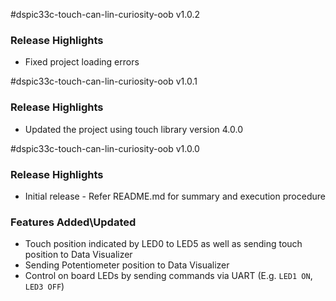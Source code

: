 #dspic33c-touch-can-lin-curiosity-oob v1.0.2

### Release Highlights

- Fixed project loading errors

#dspic33c-touch-can-lin-curiosity-oob v1.0.1

### Release Highlights

- Updated the project using touch library version 4.0.0

#dspic33c-touch-can-lin-curiosity-oob v1.0.0

### Release Highlights

- Initial release - Refer README.md for summary and execution procedure

### Features Added\Updated

- Touch position indicated by LED0 to LED5 as well as sending touch position to Data Visualizer
- Sending Potentiometer position to Data Visualizer
- Control on board LEDs by sending commands via UART (E.g. `LED1 ON`, `LED3 OFF`)
